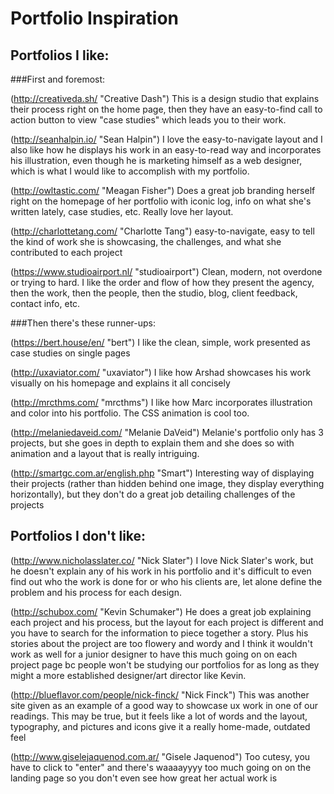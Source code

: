 # Portfolio Inspiration

## Portfolios I like:

###First and foremost:

(http://creativeda.sh/ "Creative Dash") This is a design studio that explains their process right on the home page, then they have an easy-to-find call to action button to view "case studies" which leads you to their work.

(http://seanhalpin.io/ "Sean Halpin") I love the easy-to-navigate layout and I also like how he displays his work in an easy-to-read way and incorporates his illustration, even though he is marketing himself as a web designer, which is what I would like to accomplish with my portfolio.

(http://owltastic.com/ "Meagan Fisher") Does a great job branding herself right on the homepage of her portfolio with iconic log, info on what she's written lately, case studies, etc. Really love her layout.

(http://charlottetang.com/ "Charlotte Tang") easy-to-navigate, easy to tell the kind of work she is showcasing, the challenges, and what she contributed to each project

(https://www.studioairport.nl/ "studioairport") Clean, modern, not overdone or trying to hard. I like the order and flow of how they present the agency, then the work, then the people, then the studio, blog, client feedback, contact info, etc.

###Then there's these runner-ups:

(https://bert.house/en/ "bert") I like the clean, simple, work presented as case studies on single pages

(http://uxaviator.com/ "uxaviator") I like how Arshad showcases his work visually on his homepage and explains it all concisely

(http://mrcthms.com/ "mrcthms") I like how Marc incorporates illustration and color into his portfolio. The CSS animation is cool too.

(http://melaniedaveid.com/ "Melanie DaVeid") Melanie's portfolio only has 3 projects, but she goes in depth to explain them and she does so with animation and a layout that is really intriguing.

(http://smartgc.com.ar/english.php "Smart") Interesting way of displaying their projects (rather than hidden behind one image, they display everything horizontally), but they don't do a great job detailing challenges of the projects


## Portfolios I don't like:

(http://www.nicholasslater.co/ "Nick Slater") I love Nick Slater's work, but he doesn't explain any of his work in his portfolio and it's difficult to even find out who the work is done for or who his clients are, let alone define the problem and his process for each design.

(http://schubox.com/ "Kevin Schumaker") He does a great job explaining each project and his process, but the layout for each project is different and you have to search for the information to piece together a story. Plus his stories about the project are too flowery and wordy and I think it wouldn't work as well for a junior designer to have this much going on on each project page bc people won't be studying our portfolios for as long as they might a more established designer/art director like Kevin.

(http://blueflavor.com/people/nick-finck/ "Nick Finck") This was another site given as an example of a good way to showcase ux work in one of our readings. This may be true, but it feels like a lot of words and the layout, typography, and pictures and icons give it a really home-made, outdated feel

(http://www.giselejaquenod.com.ar/ "Gisele Jaquenod") Too cutesy, you have to click to "enter" and there's waaaayyyy too much going on on the landing page so you don't even see how great her actual work is
